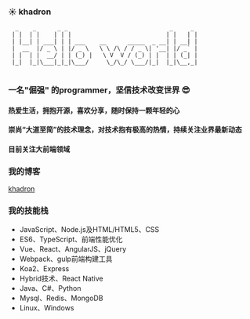 ###  :sunny: khadron

```
  _    _      _ _                             _     _ 
 | |  | |    | | |                           | |   | |
 | |__| | ___| | | ___    __      _____  _ __| | __| |
 |  __  |/ _ \ | |/ _ \   \ \ /\ / / _ \| '__| |/ _` |
 | |  | |  __/ | | (_) |   \ V  V / (_) | |  | | (_| |
 |_|  |_|\___|_|_|\___/     \_/\_/ \___/|_|  |_|\__,_|
                                                      
```
### 一名"倔强" 的programmer，坚信技术改变世界 :sunglasses:
#### 热爱生活，拥抱开源，喜欢分享，随时保持一颗年轻的心
#### 崇尚“大道至简”的技术理念，对技术抱有极高的热情，持续关注业界最新动态
#### 目前关注大前端领域
### 我的博客
[khadron](https://khadron.github.io/)
### 我的技能栈
* JavaScript、Node.js及HTML/HTML5、CSS
* ES6、TypeScript、前端性能优化
* Vue、React、AngularJS、jQuery
* Webpack、gulp前端构建工具
* Koa2、Express
* Hybrid技术、React Native
* Java、C#、Python
* Mysql、Redis、MongoDB
* Linux、Windows

